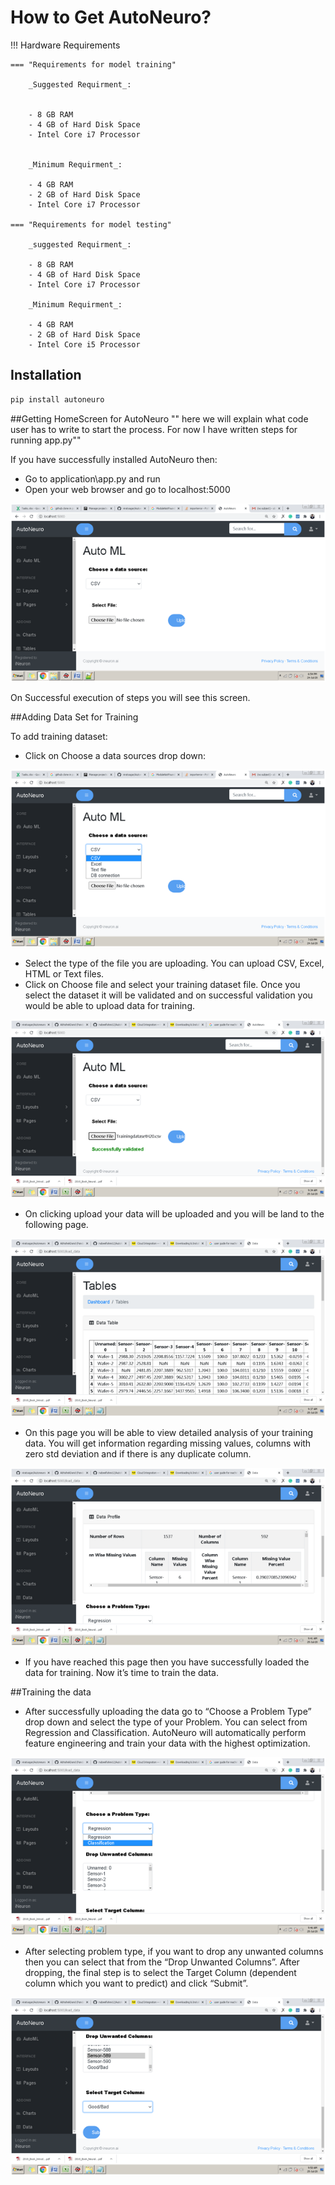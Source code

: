 # How to Get AutoNeuro?


!!! Hardware Requirements

    === "Requirements for model training"

        _Suggested Requirment_:

        
        - 8 GB RAM
        - 4 GB of Hard Disk Space
        - Intel Core i7 Processor
        

        _Minimum Requirment_:

        - 4 GB RAM
        - 2 GB of Hard Disk Space
        - Intel Core i7 Processor

    === "Requirements for model testing"

        _suggested Requirment_:

        - 8 GB RAM
        - 4 GB of Hard Disk Space
        - Intel Core i7 Processor

        _Minimum Requirment_:

        - 4 GB RAM
        - 2 GB of Hard Disk Space
        - Intel Core i5 Processor
        
## Installation
```python
pip install autoneuro
```        
        
##Getting HomeScreen for AutoNeuro
"" here we will explain what code user has to write to start the process. For now I have written steps for running app.py""

If you have successfully installed AutoNeuro then:

- Go to application\app.py and run
- Open your web browser and go to localhost:5000

![Welcome AutoNeuro](../img/img1.png)

On Successful execution of steps you will see this screen.

##Adding Data Set for Training

To add training dataset:

- Click on Choose a data sources drop down:

![Add Data](../img/img2.png)

- Select the type of the file you are uploading. You can upload CSV, Excel, HTML or Text files.
- Click on Choose file and select your training dataset file. Once you select the dataset it will be validated and on successful validation you would be able to upload data for training. 

![Validation Successful](../img/img3.png)

- On clicking upload your data will be uploaded and you will be land to the following page.

![Data Table](../img/img4.png)

- On this page you will be able to view detailed analysis of your training data. You will get information regarding missing values, columns with zero std deviation and if there is any duplicate column.

![Data Profile](../img/img5.png)

- If you have reached this page then you have successfully loaded the data for training. Now it’s time to train the data.

##Training the data

- After successfully uploading the data go to “Choose a Problem Type” drop down and select the type of your Problem. You can select from Regression and Classification. AutoNeuro will automatically perform feature engineering and train your data with the highest optimization.

![Select Problem](../img/img6.png)

- After selecting problem type, if you want to drop any unwanted columns then you can select that from the “Drop Unwanted Columns”. After dropping, the final step is to select the Target Column (dependent column which you want to predict) and click “Submit”.

![Select target column](../img/img7.png)
        